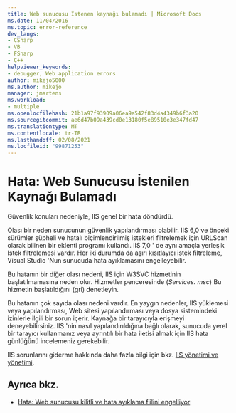 ```yaml
---
title: Web sunucusu Istenen kaynağı bulamadı | Microsoft Docs
ms.date: 11/04/2016
ms.topic: error-reference
dev_langs:
- CSharp
- VB
- FSharp
- C++
helpviewer_keywords:
- debugger, Web application errors
author: mikejo5000
ms.author: mikejo
manager: jmartens
ms.workload:
- multiple
ms.openlocfilehash: 21b1a97f93909a06ea9a542f83d4a4349b6f3a20
ms.sourcegitcommit: ae6d47b09a439cd0e13180f5e89510e3e347fd47
ms.translationtype: MT
ms.contentlocale: tr-TR
ms.lasthandoff: 02/08/2021
ms.locfileid: "99871253"
---
```

# <a name="error-the-web-server-could-not-find-the-requested-resource"></a>Hata: Web Sunucusu İstenilen Kaynağı Bulamadı
Güvenlik konuları nedeniyle, IIS genel bir hata döndürdü.

Olası bir neden sunucunun güvenlik yapılandırması olabilir. IIS 6,0 ve önceki sürümler şüpheli ve hatalı biçimlendirilmiş istekleri filtrelemek için URLScan olarak bilinen bir eklenti programı kullandı. IIS 7,0 ' de aynı amaçla yerleşik Istek filtrelemesi vardır. Her iki durumda da aşırı kısıtlayıcı istek filtreleme, Visual Studio 'Nun sunucuda hata ayıklamasını engelleyebilir.

Bu hatanın bir diğer olası nedeni, IIS için W3SVC hizmetinin başlatılmamasına neden olur. Hizmetler penceresinde (*Services. msc*) Bu hizmetin başlatıldığını (gri) denetleyin.

Bu hatanın çok sayıda olası nedeni vardır. En yaygın nedenler, IIS yüklemesi veya yapılandırması, Web sitesi yapılandırması veya dosya sistemindeki izinlerle ilgili bir sorun içerir. Kaynağa bir tarayıcıyla erişmeyi deneyebilirsiniz. IIS 'nin nasıl yapılandırıldığına bağlı olarak, sunucuda yerel bir tarayıcı kullanmanız veya ayrıntılı bir hata iletisi almak için IIS hata günlüğünü incelemeniz gerekebilir.

 IIS sorunlarını giderme hakkında daha fazla bilgi için bkz. [IIS yönetimi ve yönetimi](/iis/manage/provisioning-and-managing-iis/iis-management-and-administration).

## <a name="see-also"></a>Ayrıca bkz.
- [Hata: Web sunucusu kilitli ve hata ayıklama fiilini engelliyor](../debugger/error-the-web-server-has-been-locked-down-and-is-blocking-the-debug-verb.md)